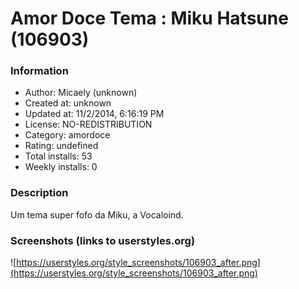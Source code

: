 # Amor Doce Tema : Miku Hatsune (106903)

### Information
- Author: Micaely (unknown)
- Created at: unknown
- Updated at: 11/2/2014, 6:16:19 PM
- License: NO-REDISTRIBUTION
- Category: amordoce
- Rating: undefined
- Total installs: 53
- Weekly installs: 0


### Description
Um tema super fofo da Miku, a Vocaloind.


### Screenshots (links to userstyles.org)
![https://userstyles.org/style_screenshots/106903_after.png](https://userstyles.org/style_screenshots/106903_after.png)


